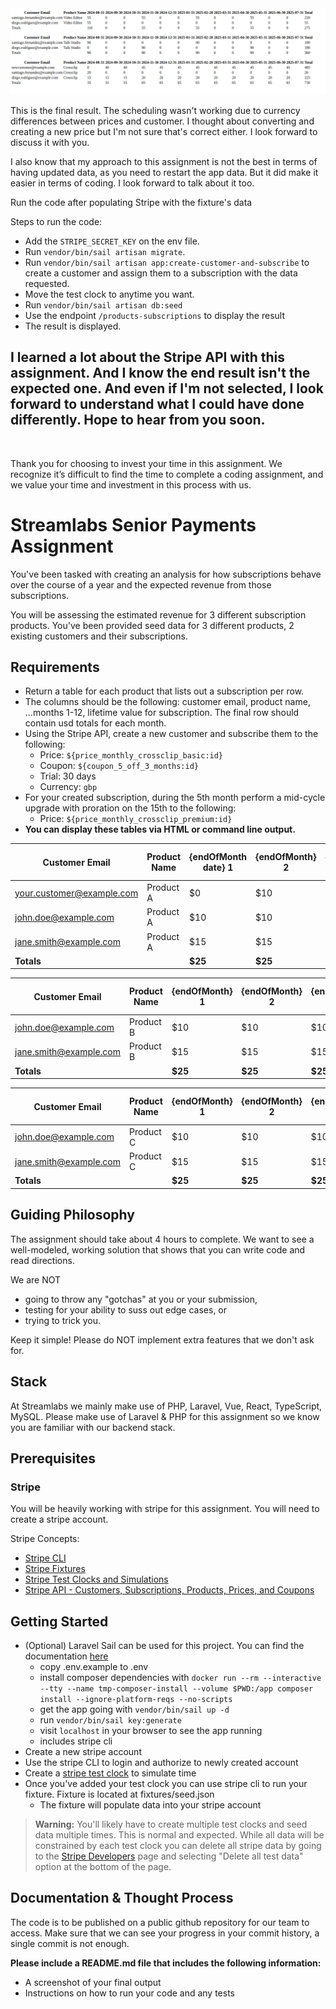 <img src="result.png" alt="Result">

This is the final result. The scheduling wasn't working due to currency differences between prices and customer. I thought about converting and creating a new price but I'm not sure that's correct either. I look forward to discuss it with you.

I also know that my approach to this assignment is not the best in terms of having updated data, as you need to restart the app data. But it did make it easier in terms of coding.
I look forward to talk about it too.

Run the code after populating Stripe with the fixture's data

Steps to run the code:

  - Add the `STRIPE_SECRET_KEY` on the env file.
  - Run `vendor/bin/sail artisan migrate`.
  - Run `vendor/bin/sail artisan app:create-customer-and-subscribe` to create a customer and assign them to a subscription with the data requested.
  - Move the test clock to anytime you want.
  - Run `vendor/bin/sail artisan db:seed`
  - Use the endpoint `/products-subscriptions` to display the result
  - The result is displayed.

I learned a lot about the Stripe API with this assignment. And I know the end result isn't the expected one. And even if I'm not selected, I look forward to understand what I could have done differently.
Hope to hear from you soon.
---
<br />

Thank you for choosing to invest your time in this assignment.  We recognize it’s difficult to find the time to complete a coding assignment, and we value your time and investment in this process with us.
# Streamlabs Senior Payments Assignment

You've been tasked with creating an analysis for how subscriptions behave over the course of a year and the expected revenue from those subscriptions.

You will be assessing the estimated revenue for 3 different subscription products. You've been provided seed data for 3 different products, 2 existing customers and their subscriptions.

## Requirements
- Return a table for each product that lists out a subscription per row.
- The columns should be the following: customer email, product name, ...months 1-12, lifetime value for subscription. The final row should contain usd totals for each month.
- Using the Stripe API, create a new customer and subscribe them to the following:
  - Price: `${price_monthly_crossclip_basic:id}`
  - Coupon: `${coupon_5_off_3_months:id}`
  - Trial: 30 days
  - Currency: `gbp`
- For your created subscription, during the 5th month perform a mid-cycle upgrade with proration on the 15th to the following:
  - Price: `${price_monthly_crossclip_premium:id}`
- **You can display these tables via HTML or command line output.**

| Customer Email            | Product Name | {endOfMonth date} 1 | {endOfMonth} 2 | {endOfMonth} 3 | {endOfMonth} 4 | {endOfMonth} 5 | {endOfMonth} 6 | {endOfMonth} 7 | {endOfMonth} 8 | {endOfMonth} 9 | {endOfMonth} 10 | {endOfMonth} 11 | {endOfMonth} 12 | Life Time Value |
|---------------------------|--------------|---------------------|----------------|----------------|----------------|----------------|----------------|----------------|----------------|----------------|-----------------|-----------------|-----------------|-----------------|
| your.customer@example.com | Product A    | $0                  | $10            | $10            | $10            | $10            | $10            | $10            | $10            | $0             | $0              | $0              | $0              | $80             |
| john.doe@example.com      | Product A    | $10                 | $10            | $10            | $10            | $10            | $10            | $10            | $10            | $0             | $0              | $0              | $0              | $80             |
| jane.smith@example.com    | Product A    | $15                 | $15            | $15            | $15            | $15            | $15            | $15            | $15            | $15            | $15             | $15             | $15             | $180            |
| **Totals**                |              | **$25**             | **$25**        | **$25**        | **$25**        | **$25**        | **$25**        | **$25**        | **$25**        | **$15**        | **$15**         | **$15**         | **$15**         | **$260**        |


| Customer Email       | Product Name | {endOfMonth} 1 | {endOfMonth} 2 | {endOfMonth} 3 | {endOfMonth} 4 | {endOfMonth} 5 | {endOfMonth} 6 | {endOfMonth} 7 | {endOfMonth} 8 | {endOfMonth} 9 | {endOfMonth} 10 | {endOfMonth} 11 | {endOfMonth} 12 | Life Time Value |
|----------------------|--------------|----------------|----------------|----------------|----------------|----------------|----------------|----------------|----------------|----------------|-----------------|-----------------|-----------------|-----------------|
| john.doe@example.com | Product B    | $10            | $10            | $10            | $10            | $10            | $10            | $10            | $10            | $0             | $0              | $0              | $0              | $80             |
| jane.smith@example.com | Product B    | $15            | $15            | $15            | $15            | $15            | $15            | $15            | $15            | $15            | $15             | $15             | $15             | $180            |
| **Totals**           |              | **$25**        | **$25**        | **$25**        | **$25**        | **$25**        | **$25**        | **$25**        | **$25**        | **$15**        | **$15**         | **$15**         | **$15**         | **$260**        |


| Customer Email       | Product Name | {endOfMonth} 1 | {endOfMonth} 2 | {endOfMonth} 3 | {endOfMonth} 4 | {endOfMonth} 5 | {endOfMonth} 6 | {endOfMonth} 7 | {endOfMonth} 8 | {endOfMonth} 9 | {endOfMonth} 10 | {endOfMonth} 11 | {endOfMonth} 12 | Life Time Value |
|----------------------|--------------|----------------|----------------|----------------|----------------|----------------|----------------|----------------|----------------|----------------|-----------------|-----------------|-----------------|-----------------|
| john.doe@example.com | Product C    | $10            | $10            | $10            | $10            | $10            | $10            | $10            | $10            | $0             | $0              | $0              | $0              | $80             |
| jane.smith@example.com | Product C    | $15            | $15            | $15            | $15            | $15            | $15            | $15            | $15            | $15            | $15             | $15             | $15             | $180            |
| **Totals**           |              | **$25**        | **$25**        | **$25**        | **$25**        | **$25**        | **$25**        | **$25**        | **$25**        | **$15**        | **$15**         | **$15**         | **$15**         | **$260**        |


## Guiding Philosophy

The assignment should take about 4 hours to complete. We want to see a well-modeled, working solution that shows that you can write code and read directions.

We are NOT

- going to throw any "gotchas" at you or your submission,
- testing for your ability to suss out edge cases, or
- trying to trick you.

Keep it simple! Please do NOT implement extra features that we don't ask for.

## Stack
At Streamlabs we mainly make use of PHP, Laravel, Vue, React, TypeScript, MySQL. Please make use of Laravel & PHP for this assignment so we know you are familiar with our backend stack.

## Prerequisites

### Stripe
You will be heavily working with stripe for this assignment. You will need to create a stripe account.

Stripe Concepts:
- [Stripe CLI](https://docs.stripe.com/cli)
- [Stripe Fixtures](https://docs.stripe.com/cli/fixtures)
- [Stripe Test Clocks and Simulations](https://docs.stripe.com/billing/testing/test-clocks/api-advanced-usage)
- [Stripe API - Customers, Subscriptions, Products, Prices, and Coupons](https://docs.stripe.com/api?lang=php)

## Getting Started
- (Optional) Laravel Sail can be used for this project. You can find the documentation [here](https://laravel.com/docs/11.x/sail)
  - copy .env.example to .env
  - install composer dependencies with `docker run --rm --interactive --tty --name tmp-composer-install --volume $PWD:/app composer install --ignore-platform-reqs --no-scripts`
  - get the app going with `vendor/bin/sail up -d`
  - run `vendor/bin/sail key:generate`
  - visit `localhost` in your browser to see the app running
  - includes stripe cli 
- Create a new stripe account
- Use the stripe CLI to login and authorize to newly created account
- Create a [stripe test clock](https://dashboard.stripe.com/test/billing/subscriptions/test-clocks) to simulate time
- Once you've added your test clock you can use stripe cli to run your fixture. Fixture is located at fixtures/seed.json
  - The fixture will populate data into your stripe account

> **Warning:** You'll likely have to create multiple test clocks and seed data multiple times. This is normal and expected. While all data will be constrained by each test clock you can delete all stripe data by going to the [Stripe Developers](https://dashboard.stripe.com/test/developers) page and selecting "Delete all test data" option at the bottom of the page.

## Documentation & Thought Process
The code is to be published on a public github repository for our team to access. Make sure that we can see your progress in your commit history, a single commit is not enough.

**Please include a README.md file that includes the following information:**

- A screenshot of your final output
- Instructions on how to run your code and any tests
